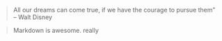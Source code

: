 > All our dreams can come true, if we have the courage to pursue them” – Walt Disney


> Markdown is awesome.
> really

